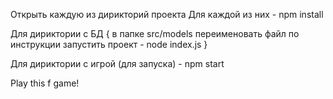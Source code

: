 Открыть каждую из дирикторий проекта
Для каждой из них - npm install

Для дириктории с БД {
в папке src/models переименовать файл по инструкции
запустить проект - node index.js 
} 

Для дириктории с игрой (для запуска) - npm start

Play this f game!
